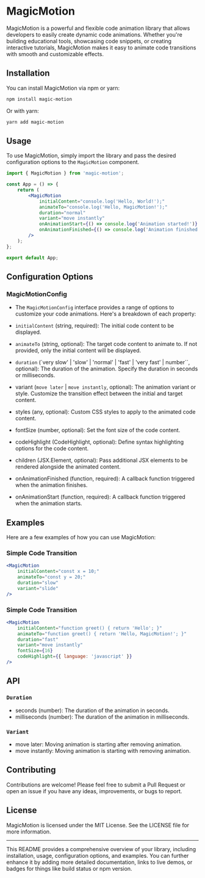 # MagicMotion

MagicMotion is a powerful and flexible code animation library that allows developers to easily create dynamic code animations. Whether you're building educational tools, showcasing code snippets, or creating interactive tutorials, MagicMotion makes it easy to animate code transitions with smooth and customizable effects.

## Installation

You can install MagicMotion via npm or yarn:

```bash
npm install magic-motion
```

Or with yarn:

```bash
yarn add magic-motion
```

## Usage

To use MagicMotion, simply import the library and pass the desired configuration options to the `MagicMotion` component.

```jsx
import { MagicMotion } from 'magic-motion';

const App = () => {
    return (
        <MagicMotion
            initialContent="console.log('Hello, World!');"
            animateTo="console.log('Hello, MagicMotion!');"
            duration="normal"
            variant="move instantly"
            onAnimationStart={() => console.log('Animation started!')}
            onAnimationFinished={() => console.log('Animation finished!')}
        />
    );
};

export default App;
```

## Configuration Options

### MagicMotionConfig

-   The `MagicMotionConfig` interface provides a range of options to customize your code animations. Here's a breakdown of each property:

-   `initialContent` (string, required):
    The initial code content to be displayed.

-   `animateTo` (string, optional):
    The target code content to animate to. If not provided, only the initial content will be displayed.

-   `duration` (`very slow' | 'slow' | 'normal' | 'fast' | 'very fast' | number``, optional):
    The duration of the animation. Specify the duration in seconds or milliseconds.

-   variant (`move later` | `move instantly`, optional):
    The animation variant or style. Customize the transition effect between the initial and target content.

-   styles (any, optional):
    Custom CSS styles to apply to the animated code content.

-   fontSize (number, optional):
    Set the font size of the code content.

-   codeHighlight (CodeHighlight, optional):
    Define syntax highlighting options for the code content.

-   children (JSX.Element, optional):
    Pass additional JSX elements to be rendered alongside the animated content.

-   onAnimationFinished (function, required):
    A callback function triggered when the animation finishes.

-   onAnimationStart (function, required):
    A callback function triggered when the animation starts.

## Examples

Here are a few examples of how you can use MagicMotion:

### Simple Code Transition

```jsx
<MagicMotion
    initialContent="const x = 10;"
    animateTo="const y = 20;"
    duration="slow"
    variant="slide"
/>
```

### Simple Code Transition

```jsx
<MagicMotion
    initialContent="function greet() { return 'Hello'; }"
    animateTo="function greet() { return 'Hello, MagicMotion!'; }"
    duration="fast"
    variant="move instantly"
    fontSize={16}
    codeHighlight={{ language: 'javascript' }}
/>
```

## API

### `Duration`

-   seconds (number): The duration of the animation in seconds.
-   milliseconds (number): The duration of the animation in milliseconds.

### `Variant`

-   move later: Moving animation is starting after removing animation.
-   move instantly: Moving animation is starting with removing animation.

## Contributing

Contributions are welcome! Please feel free to submit a Pull Request or open an issue if you have any ideas, improvements, or bugs to report.

## License

MagicMotion is licensed under the MIT License. See the LICENSE file for more information.

---

This README provides a comprehensive overview of your library, including installation, usage, configuration options, and examples. You can further enhance it by adding more detailed documentation, links to live demos, or badges for things like build status or npm version.
